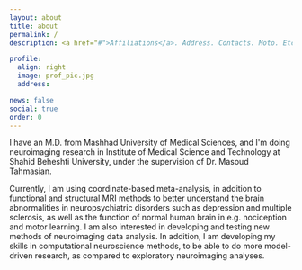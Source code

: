 ```yaml
---
layout: about
title: about
permalink: /
description: <a href="#">Affiliations</a>. Address. Contacts. Moto. Etc.

profile:
  align: right
  image: prof_pic.jpg
  address:

news: false
social: true
order: 0
---
```


I have an M.D. from Mashhad University of Medical Sciences, and I'm doing neuroimaging research in Institute of Medical Science and Technology at Shahid Beheshti University, under the supervision of Dr. Masoud Tahmasian.

Currently, I am using coordinate-based meta-analysis, in addition to functional and structural MRI methods to better understand the brain abnormalities in neuropsychiatric disorders such as depression and multiple sclerosis, as well as the function of normal human brain in e.g. nociception and motor learning. I am also interested in developing and testing new methods of neuroimaging data analysis. In addition, I am developing my skills in computational neuroscience methods, to be able to do more model-driven research, as compared to exploratory neuroimaging analyses.

